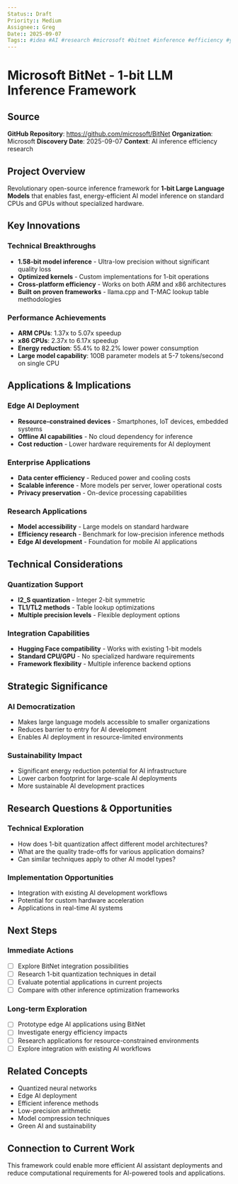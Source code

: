 ```yaml
---
Status:: Draft
Priority:: Medium
Assignee:: Greg
Date:: 2025-09-07
Tags:: #idea #AI #research #microsoft #bitnet #inference #efficiency #year/2025
---
```


# Microsoft BitNet - 1-bit LLM Inference Framework

## Source
**GitHub Repository**: https://github.com/microsoft/BitNet
**Organization**: Microsoft
**Discovery Date**: 2025-09-07
**Context**: AI inference efficiency research

## Project Overview
Revolutionary open-source inference framework for **1-bit Large Language Models** that enables fast, energy-efficient AI model inference on standard CPUs and GPUs without specialized hardware.

## Key Innovations

### Technical Breakthroughs
- **1.58-bit model inference** - Ultra-low precision without significant quality loss
- **Optimized kernels** - Custom implementations for 1-bit operations
- **Cross-platform efficiency** - Works on both ARM and x86 architectures
- **Built on proven frameworks** - llama.cpp and T-MAC lookup table methodologies

### Performance Achievements
- **ARM CPUs**: 1.37x to 5.07x speedup
- **x86 CPUs**: 2.37x to 6.17x speedup  
- **Energy reduction**: 55.4% to 82.2% lower power consumption
- **Large model capability**: 100B parameter models at 5-7 tokens/second on single CPU

## Applications & Implications

### Edge AI Deployment
- **Resource-constrained devices** - Smartphones, IoT devices, embedded systems
- **Offline AI capabilities** - No cloud dependency for inference
- **Cost reduction** - Lower hardware requirements for AI deployment

### Enterprise Applications
- **Data center efficiency** - Reduced power and cooling costs
- **Scalable inference** - More models per server, lower operational costs
- **Privacy preservation** - On-device processing capabilities

### Research Applications
- **Model accessibility** - Large models on standard hardware
- **Efficiency research** - Benchmark for low-precision inference methods
- **Edge AI development** - Foundation for mobile AI applications

## Technical Considerations

### Quantization Support
- **I2_S quantization** - Integer 2-bit symmetric
- **TL1/TL2 methods** - Table lookup optimizations
- **Multiple precision levels** - Flexible deployment options

### Integration Capabilities
- **Hugging Face compatibility** - Works with existing 1-bit models
- **Standard CPU/GPU** - No specialized hardware requirements
- **Framework flexibility** - Multiple inference backend options

## Strategic Significance

### AI Democratization
- Makes large language models accessible to smaller organizations
- Reduces barrier to entry for AI development
- Enables AI deployment in resource-limited environments

### Sustainability Impact
- Significant energy reduction potential for AI infrastructure
- Lower carbon footprint for large-scale AI deployments
- More sustainable AI development practices

## Research Questions & Opportunities

### Technical Exploration
- How does 1-bit quantization affect different model architectures?
- What are the quality trade-offs for various application domains?
- Can similar techniques apply to other AI model types?

### Implementation Opportunities
- Integration with existing AI development workflows
- Potential for custom hardware acceleration
- Applications in real-time AI systems

## Next Steps

### Immediate Actions
- [ ] Explore BitNet integration possibilities
- [ ] Research 1-bit quantization techniques in detail
- [ ] Evaluate potential applications in current projects
- [ ] Compare with other inference optimization frameworks

### Long-term Exploration
- [ ] Prototype edge AI applications using BitNet
- [ ] Investigate energy efficiency impacts
- [ ] Research applications for resource-constrained environments
- [ ] Explore integration with existing AI workflows

## Related Concepts
- Quantized neural networks
- Edge AI deployment
- Efficient inference methods
- Low-precision arithmetic
- Model compression techniques
- Green AI and sustainability

## Connection to Current Work
This framework could enable more efficient AI assistant deployments and reduce computational requirements for AI-powered tools and applications.